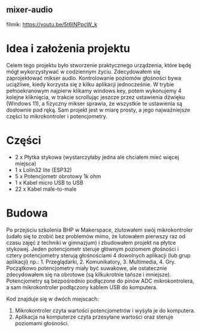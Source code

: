 ## mixer-audio

filmik: https://youtu.be/5t6lNPpcW_k

# Idea i założenia projektu

Celem tego projektu było stworzenie praktycznego urządzenia, które będę mógł wykorzystywać w codziennym życiu. Zdecydowałem się zaprojektować mikser audio.
Kontrolowanie poziomów głośności bywa uciążliwe, kiedy korzysta się z kilku aplikacji jednocześnie. W trybie pełnoekranowym najpierw klikamy windows key, potem wykonujemy 4 kolejne kliknięcia, w trakcie scrollując jeszcze przez ustawienia dźwięku (Windows 11), a fizyczny mikser sprawia, że wszystkie te ustawienia są dosłownie pod ręką.
Sam projekt jest w miarę prosty, a jego najważniejsze części to mikrokontroler i potencjometry.

# Części

- 2 x Płytka stykowa (wystarczyłaby jedna ale chciałem mieć więcej miejsca)
- 1 x Lolin32 lite (ESP32)
- 5 x Potencjometr obrotowy 1k ohm
- 1 x Kabel micro USB to USB
- 22 x Kabel male-to-male

# Budowa

Po przejściu szkolenia BHP w Makerspace, zlutowałem swój mikrokontroler (udało się to zrobić bez problemów mimo, że lutowałem pierwszy raz od czasu zajęć z techniki w gimnazjum) i zbudowałem projekt na płytce stykowej.
Jeden potencjometr steruje głównym poziomem głośności i cztery potencjometry sterują głośnościami 4 dowolnych aplikacji (lub grup aplikacji) np.: 1. Przeglądarki, 2. Komunikatory, 3. Multimedia, 4. Gry.
Początkowo potencjometry miały być suwakowe, ale ostatecznie zdecydowałem się na obrotowe (są kilkukrotnie tańsze i mniejsze).
Potencjometry są bezpośrednio podłączone do pinów ADC mikrokontrolera, a sam mikrokontroler podłączony kablem USB do komputera.

Kod znajduje się w dwóch miejscach:

1. Mikrokontroler czyta wartości potencjometrów i wysyła je do komputera.
2. Aplikacja na komputerze czyta przesyłane wartości oraz steruje poziomami głośności.
